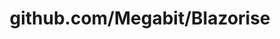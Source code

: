 ---
layout: post
title: github.com/Megabit/Blazorise
categories: link
tags: [انگلیسی, برنامه‌نویسی]
---